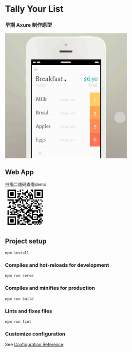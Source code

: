 # Tally Your List
### 早期 Axure 制作原型  

![proto](./prototype.gif)  
## Web App  
 扫描二维码查看demo  
![Demo](./Demo.gif)   


## Project setup
```
npm install
```

### Compiles and hot-reloads for development
```
npm run serve
```

### Compiles and minifies for production
```
npm run build
```

### Lints and fixes files
```
npm run lint
```

### Customize configuration
See [Configuration Reference](https://cli.vuejs.org/config/).
